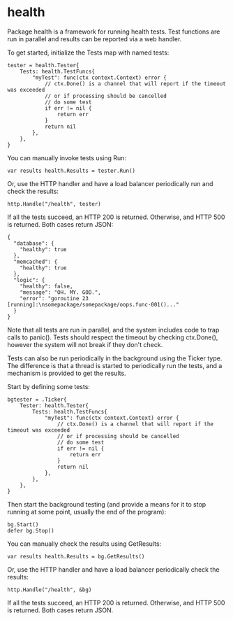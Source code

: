 health
======

Package health is a framework for running health tests. Test functions are
run in parallel and results can be reported via a web handler.

To get started, initialize the Tests map with named tests:

	tester = health.Tester{
		Tests: health.TestFuncs{
			"myTest": func(ctx context.Context) error {
				// ctx.Done() is a channel that will report if the timeout was exceeded
				// or if processing should be cancelled
				// do some test
				if err != nil {
					return err
				}
				return nil
			},
		},
	}

You can manually invoke tests using Run:

	var results health.Results = tester.Run()

Or, use the HTTP handler and have a load balancer periodically run and check the results:

	http.Handle("/health", tester)

If all the tests succeed, an HTTP 200 is returned. Otherwise, and HTTP 500 is returned. Both
cases return JSON:

	{
	  "database": {
	    "healthy": true
	  },
	  "memcached": {
	    "healthy": true
	  },
	  "logic": {
	    "healthy": false,
	    "message": "OH. MY. GOD.",
	    "error": "goroutine 23 [running]:\nsomepackage/somepackage/oops.func·001()..."
	  }
	}

Note that all tests are run in parallel, and the system includes code to trap calls to panic().
Tests should respect the timeout by checking ctx.Done(), however the system will not break if they
don't check.

Tests can also be run periodically in the background using the Ticker type. The difference is that a
thread is started to periodically run the tests, and a mechanism is provided to get the results.

Start by defining some tests:

	bgtester = .Ticker{
		Tester: health.Tester{
			Tests: health.TestFuncs{
				"myTest": func(ctx context.Context) error {
					// ctx.Done() is a channel that will report if the timeout was exceeded
					// or if processing should be cancelled
					// do some test
					if err != nil {
						return err
					}
					return nil
				},
			},
		},
	}

Then start the background testing (and provide a means for it to stop running at some point,
usually the end of the program):

	bg.Start()
	defer bg.Stop()

You can manually check the results using GetResults:

	var results health.Results = bg.GetResults()

Or, use the HTTP handler and have a load balancer periodically check the results:

	http.Handle("/health", &bg)

If all the tests succeed, an HTTP 200 is returned. Otherwise, and HTTP 500 is returned. Both
cases return JSON.
